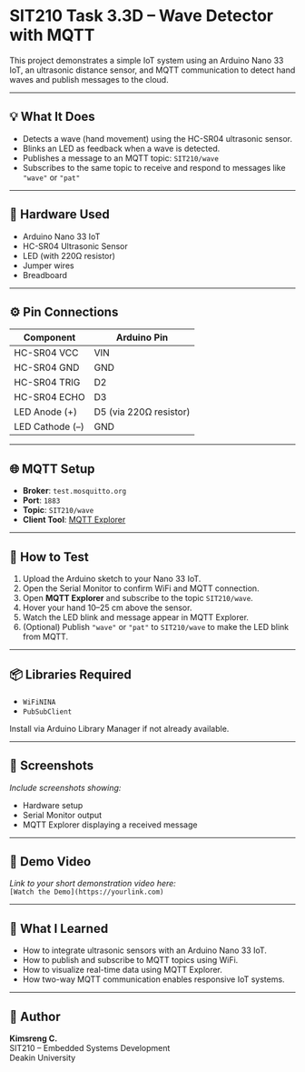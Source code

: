 # SIT210 Task 3.3D – Wave Detector with MQTT

This project demonstrates a simple IoT system using an Arduino Nano 33 IoT, an ultrasonic distance sensor, and MQTT communication to detect hand waves and publish messages to the cloud.

---

## 💡 What It Does

- Detects a wave (hand movement) using the HC-SR04 ultrasonic sensor.
- Blinks an LED as feedback when a wave is detected.
- Publishes a message to an MQTT topic: `SIT210/wave`
- Subscribes to the same topic to receive and respond to messages like `"wave"` or `"pat"`

---

## 🧰 Hardware Used

- Arduino Nano 33 IoT  
- HC-SR04 Ultrasonic Sensor  
- LED (with 220Ω resistor)  
- Jumper wires  
- Breadboard

---

## ⚙️ Pin Connections

| Component        | Arduino Pin |
|------------------|-------------|
| HC-SR04 VCC      | VIN         |
| HC-SR04 GND      | GND         |
| HC-SR04 TRIG     | D2          |
| HC-SR04 ECHO     | D3          |
| LED Anode (+)    | D5 (via 220Ω resistor) |
| LED Cathode (–)  | GND         |

---

## 🌐 MQTT Setup

- **Broker**: `test.mosquitto.org`  
- **Port**: `1883`  
- **Topic**: `SIT210/wave`  
- **Client Tool**: [MQTT Explorer](https://mqtt-explorer.com/)

---

## 🧪 How to Test

1. Upload the Arduino sketch to your Nano 33 IoT.
2. Open the Serial Monitor to confirm WiFi and MQTT connection.
3. Open **MQTT Explorer** and subscribe to the topic `SIT210/wave`.
4. Hover your hand 10–25 cm above the sensor.
5. Watch the LED blink and message appear in MQTT Explorer.
6. (Optional) Publish `"wave"` or `"pat"` to `SIT210/wave` to make the LED blink from MQTT.

---

## 📦 Libraries Required

- `WiFiNINA`  
- `PubSubClient`

Install via Arduino Library Manager if not already available.

---

## 📸 Screenshots

*Include screenshots showing:*
- Hardware setup
- Serial Monitor output
- MQTT Explorer displaying a received message

---

## 🎥 Demo Video

*Link to your short demonstration video here:*  
`[Watch the Demo](https://yourlink.com)`

---

## 🧠 What I Learned

- How to integrate ultrasonic sensors with an Arduino Nano 33 IoT.
- How to publish and subscribe to MQTT topics using WiFi.
- How to visualize real-time data using MQTT Explorer.
- How two-way MQTT communication enables responsive IoT systems.

---

## 📝 Author

**Kimsreng C.**  
SIT210 – Embedded Systems Development  
Deakin University
